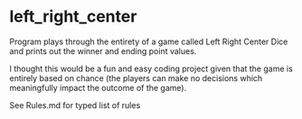 # left_right_center

Program plays through the entirety of a game called Left Right Center Dice and prints out the winner and ending point values.

I thought this would be a fun and easy coding project given that the game is entirely based on chance (the players can make no decisions which meaningfully impact the outcome of the game). 

See Rules.md for typed list of rules

